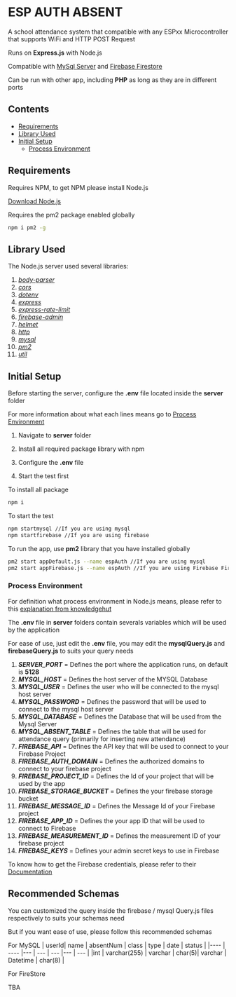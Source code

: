 # ESP AUTH ABSENT

A school attendance system that compatible with any ESPxx Microcontroller that supports WiFi and HTTP POST Request

Runs on **Express.js** with Node.js

Compatible with [MySql Server](https://dev.mysql.com/downloads/mysql/) and [Firebase Firestore](https://firebase.google.com/docs/firestore/)

Can be run with other app, including **PHP** as long as they are in different ports

## Contents

- [Requirements](#requirements)
- [Library Used](#library-used)
- [Initial Setup](#initial-setup)
  - [Process Environment](#process-environment)

## Requirements

Requires NPM, to get NPM please install Node.js

[Download Node.js](https://nodejs.org/en/download/)

Requires the pm2 package enabled globally

```bash
npm i pm2 -g
```

## Library Used

The Node.js server used several libraries:

1. [_body-parser_](https://www.npmjs.com/package/body-parser)
2. [_cors_](https://www.npmjs.com/package/cors)
3. [_dotenv_](https://www.npmjs.com/package/dotenv)
4. [_express_](https://www.npmjs.com/package/express)
5. [_express-rate-limit_](https://www.npmjs.com/package/express-rate-limit)
6. [_firebase-admin_](https://www.npmjs.com/package/firebase-admin)
7. [_helmet_](https://www.npmjs.com/package/helmet)
8. [_http_](https://www.npmjs.com/package/http)
9. [_mysql_](https://www.npmjs.com/package/mysql)
10. [_pm2_](https://www.npmjs.com/package/pm2)
11. [_util_](https://www.npmjs.com/package/util)

## Initial Setup

Before starting the server, configure the **.env** file located inside the **server** folder

For more information about what each lines means go to [Process Environment](#process-environment)

1. Navigate to **server** folder

2. Install all required package library with npm
3. Configure the **.env** file
4. Start the test first

To install all package

```bash
npm i
```

To start the test

```bash
npm startmysql //If you are using mysql
npm startfirebase //If you are using firebase
```

To run the app, use **pm2** library that you have installed globally
```bash
pm2 start appDefault.js --name espAuth //If you are using mysql
pm2 start appFirebase.js --name espAuth //If you are using Firebase Firestore
```

### Process Environment

For definition what process environment in Node.js means, please refer to this [explanation from knowledgehut](https://www.knowledgehut.com/blog/web-development/node-environment-variables)

The **.env** file in **server** folders contain severals variables which will be used by the application

For ease of use, just edit the **.env** file, you may edit the **mysqlQuery.js** and **firebaseQuery.js** to suits your query needs

1. **_SERVER_PORT_** = Defines the port where the application runs, on default is **5128**
2. **_MYSQL_HOST_** = Defines the host server of the MYSQL Database
3. **_MYSQL_USER_** = Defines the user who will be connected to the mysql host server
4. **_MYSQL_PASSWORD_** = Defines the password that will be used to connect to the mysql host server
5. **_MYSQL_DATABASE_** = Defines the Database that will be used from the Mysql Server
6. **_MYSQL_ABSENT_TABLE_** = Defines the table that will be used for attendance query (primarily for inserting new attendance)
7. **_FIREBASE_API_** = Defines the API key that will be used to connect to your Firebase Project
8. **_FIREBASE_AUTH_DOMAIN_** = Defines the authorized domains to connect to your firebase project
9. **_FIREBASE_PROJECT_ID_** = Defines the Id of your project that will be used by the app
10. **_FIREBASE_STORAGE_BUCKET_** = Defines the your firebase storage bucket
11. **_FIREBASE_MESSAGE_ID_** = Defines the Message Id of your Firebase project
12. **_FIREBASE_APP_ID_** = Defines the your app ID that will be used to connect to Firebase
13. **_FIREBASE_MEASUREMENT_ID_** = Defines the measurement ID of your firebase project
14. **_FIREBASE_KEYS_** = Defines your admin secret keys to use in Firebase

To know how to get the Firebase credentials, please refer to their [Documentation](https://firebase.google.com/docs/build)

## Recommended Schemas

You can customized the query inside the firebase / mysql Query.js files respectively to suits your schemas need

But if you want ease of use, please follow this recommended schemas

For MySQL
| userId| name          | absentNum | class |   type    | date  | status    |
|----   | ----          |---        | ---   | ---   |---    | ---   |
|int    | varchar(255)  | varchar   | char(5)| varchar  | Datetime  | char(8)   |

For FireStore

TBA
